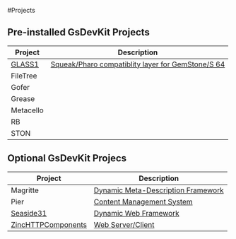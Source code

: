 #Projects

## Pre-installed GsDevKit Projects

| Project | Description|
|---------|------------|
|[GLASS1][1]| [Squeak/Pharo compatiblity layer for GemStone/S 64][6]|
|FileTree||
|Gofer||
|Grease||
|Metacello||
|RB||
|STON||

## Optional GsDevKit Projecs
| Project | Description|
|---------|------------|
| Magritte| [Dynamic Meta-Description Framework][8]   |
| Pier|[Content Management System][7] |
|[Seaside31][2]| [Dynamic Web Framework][4] |
|[ZincHTTPComponents][3]| [Web Server/Client][5] |

[1]: glass
[2]: seaside31
[3]: zinc
[4]: http://www.seaside.st/
[5]: https://github.com/svenvc/zinc/blob/master/zinc-http-components-paper.md#http
[6]: https://github.com/glassdb/glass
[7]: http://www.piercms.com/
[8]: https://code.google.com/p/magritte-metamodel/

